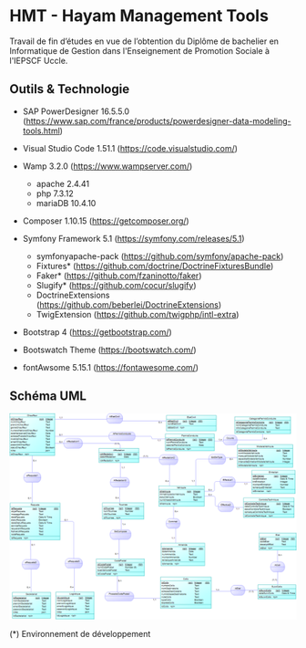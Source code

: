 # HMT - Hayam Management Tools
Travail de fin d’études en vue de l’obtention du Diplôme de bachelier en Informatique de Gestion dans l'Enseignement de Promotion Sociale à l'IEPSCF Uccle.

## Outils & Technologie

- SAP PowerDesigner 16.5.5.0 (https://www.sap.com/france/products/powerdesigner-data-modeling-tools.html)

- Visual Studio Code 1.51.1 (https://code.visualstudio.com/)

- Wamp 3.2.0 (https://www.wampserver.com/)
  - apache 2.4.41
  - php 7.3.12
  - mariaDB 10.4.10
  
- Composer 1.10.15 (https://getcomposer.org/)
- Symfony Framework 5.1 (https://symfony.com/releases/5.1)
  - symfonyapache-pack (https://github.com/symfony/apache-pack)
  - Fixtures* (https://github.com/doctrine/DoctrineFixturesBundle)
  - Faker* (https://github.com/fzaninotto/faker)
  - Slugify* (https://github.com/cocur/slugify)
  - DoctrineExtensions (https://github.com/beberlei/DoctrineExtensions)
  - TwigExtension (https://github.com/twigphp/intl-extra)
- Bootstrap 4 (https://getbootstrap.com/)
- Bootswatch Theme (https://bootswatch.com/) 
- fontAwsome 5.15.1 (https://fontawesome.com/)


## Schéma UML

![alt text](https://github.com/tophc/hmt/blob/master/analyse/mcd.png)

(*) Environnement de développement
